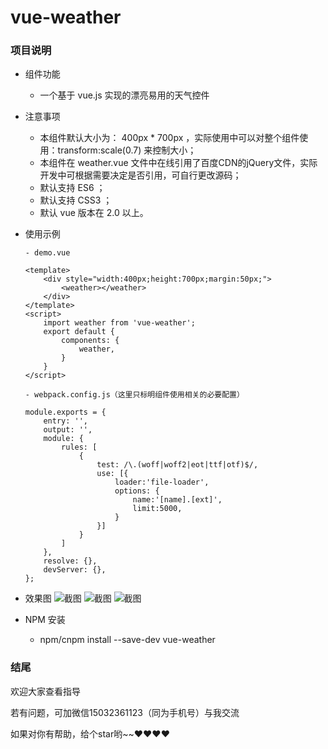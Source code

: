 # vue-weather

### 项目说明
- 组件功能
    - 一个基于 vue.js 实现的漂亮易用的天气控件

- 注意事项
    - 本组件默认大小为： 400px * 700px ，实际使用中可以对整个组件使用：transform:scale(0.7) 来控制大小；
	- 本组件在 weather.vue 文件中在线引用了百度CDN的jQuery文件，实际开发中可根据需要决定是否引用，可自行更改源码；
    - 默认支持 ES6 ；
    - 默认支持 CSS3 ；
    - 默认 vue 版本在 2.0 以上。

- 使用示例
    ```
    - demo.vue
    
    <template>
		<div style="width:400px;height:700px;margin:50px;">
			<weather></weather>
		</div>
    </template>
    <script>
        import weather from 'vue-weather';
        export default {
            components: {
                weather,
            }
        }
    </script>
	
	- webpack.config.js（这里只标明组件使用相关的必要配置）
	
	module.exports = {
	    entry: '',
	    output: '',
	    module: {
	        rules: [
				{
					test: /\.(woff|woff2|eot|ttf|otf)$/,
					use: [{
						loader:'file-loader',
						options: {
							name:'[name].[ext]',
							limit:5000,
						}
					}]
				}
	        ]
	    },
	    resolve: {},
	    devServer: {},
	};
	
    ```
- 效果图
![截图](http://106.12.9.152:8008/vue_weather/img1.png)
![截图](http://106.12.9.152:8008/vue_weather/img2.png)
![截图](http://106.12.9.152:8008/vue_weather/img3.png)

- NPM 安装
    - npm/cnpm  install  --save-dev  vue-weather
	
    
### 结尾

欢迎大家查看指导

若有问题，可加微信15032361123（同为手机号）与我交流

如果对你有帮助，给个star哟~~❤️❤️❤️❤️
